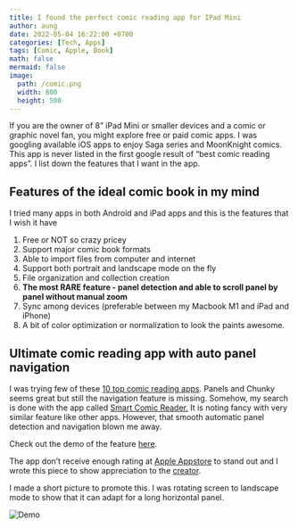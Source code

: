```yaml
---
title: I found the perfect comic reading app for IPad Mini
author: aung
date: 2022-05-04 16:22:00 +0700
categories: [Tech, Apps]
tags: [Comic, Apple, Book]
math: false
mermaid: false
image:
  path: /comic.png
  width: 800
  height: 500
---
```


If you are the owner of 8” iPad Mini or smaller devices and a comic or graphic novel fan, you might explore free or paid comic apps. I was googling available iOS apps to enjoy Saga series and MoonKnight comics. This app is never listed in the first google result of “best comic reading apps”.  I list down the features that I want in the app.

## Features of the ideal comic book in my mind

I tried  many apps in both Android and iPad apps and this is the features that I wish it have

1. Free or NOT so crazy pricey
2. Support major comic book formats
3. Able to import files from computer and internet
4. Support both portrait and landscape mode on the fly
5. File organization and collection creation
6. **The most RARE feature - panel detection and able to scroll panel by panel without manual zoom**
7. Sync among devices (preferable between my Macbook M1 and iPad and iPhone)
8. A bit of color optimization or normalization to look the paints awesome.

## Ultimate comic reading app with auto panel navigation

I was trying few of these [10 top comic reading apps](https://www.makeuseof.com/tag/best-apps-reading-comics-ipad/). Panels and Chunky seems great but still the navigation feature is missing. Somehow, my search is done with the app called [Smart Comic Reader.](https://smartcomicreader.com) It is noting fancy with very similar feature like other apps. However, that smooth automatic panel detection and navigation blown me away.

Check out the demo of the feature [here](https://twitter.com/SmartComicApp/status/1321794860496596993/video/1).


The app don’t receive enough rating at [Apple Appstore](https://apps.apple.com/us/app/smart-comic-reader/id1511175212?ign-itscg=30200&ign-itsct=apps_box) to stand out and I wrote this piece to show appreciation to the [creator](https://www.google.com/url?sa=t&rct=j&q=&esrc=s&source=web&cd=&ved=2ahUKEwjq2bXexMX3AhWpxDgGHcjDATAQFnoECAUQAQ&url=https%3A%2F%2Ftwitter.com%2Focjvdijk%3Flang%3Den&usg=AOvVaw1mA1fBhYL_7SohHJAiuL0l).

I made a short picture to promote this. I was rotating screen to landscape mode to show that it can adapt for a long horizontal panel.
 
![Demo](/comic.gif)